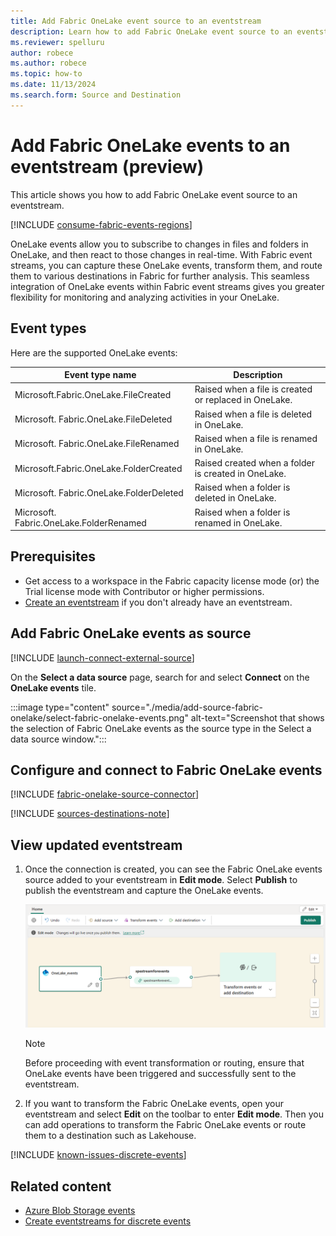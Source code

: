 ```yaml
---
title: Add Fabric OneLake event source to an eventstream
description: Learn how to add Fabric OneLake event source to an eventstream.
ms.reviewer: spelluru
author: robece
ms.author: robece
ms.topic: how-to
ms.date: 11/13/2024
ms.search.form: Source and Destination
---
```


# Add Fabric OneLake events to an eventstream (preview)

This article shows you how to add Fabric OneLake event source to an eventstream.

[!INCLUDE [consume-fabric-events-regions](../../real-time-hub/includes/consume-fabric-events-regions.md)]

OneLake events allow you to subscribe to changes in files and folders in OneLake, and then react to those changes in real-time. With Fabric event streams, you can capture these OneLake events, transform them, and route them to various destinations in Fabric for further analysis. This seamless integration of OneLake events within Fabric event streams gives you greater flexibility for monitoring and analyzing activities in your OneLake.

## Event types
Here are the supported OneLake events:

| Event type name | Description |
| --------------- | ----------- |
| Microsoft.Fabric.OneLake.FileCreated | Raised when a file is created or replaced in OneLake. |
| Microsoft. Fabric.OneLake.FileDeleted | Raised when a file is deleted in OneLake. |
| Microsoft. Fabric.OneLake.FileRenamed | Raised when a file is renamed in OneLake. | 
| Microsoft.Fabric.OneLake.FolderCreated | Raised created when a folder is created in OneLake. | 
| Microsoft. Fabric.OneLake.FolderDeleted | Raised when a folder is deleted in OneLake. | 
| Microsoft. Fabric.OneLake.FolderRenamed | Raised when a folder is renamed in OneLake. | 

## Prerequisites

- Get access to a workspace in the Fabric capacity license mode (or) the Trial license mode with Contributor or higher permissions.
- [Create an eventstream](create-manage-an-eventstream.md) if you don't already have an eventstream. 


## Add Fabric OneLake events as source

[!INCLUDE [launch-connect-external-source](./includes/launch-connect-external-source.md)]

On the **Select a data source** page, search for and select **Connect** on the **OneLake events** tile.

:::image type="content" source="./media/add-source-fabric-onelake/select-fabric-onelake-events.png" alt-text="Screenshot that shows the selection of Fabric OneLake events as the source type in the Select a data source window.":::

## Configure and connect to Fabric OneLake events

[!INCLUDE [fabric-onelake-source-connector](includes/fabric-onelake-source-connector.md)]

[!INCLUDE [sources-destinations-note](./includes/sources-destinations-note.md)]

## View updated eventstream

1. Once the connection is created, you can see the Fabric OneLake events source added to your eventstream in **Edit mode**. Select **Publish** to publish the eventstream and capture the OneLake events.

    ![A screenshot of the Fabric OneLake events source added to the eventstream.](media/add-source-fabric-onelake/fabric-onelake-events-edit.png)

    > [!NOTE]
    > Before proceeding with event transformation or routing, ensure that OneLake events have been triggered and successfully sent to the eventstream.

1. If you want to transform the Fabric OneLake events, open your eventstream and select **Edit** on the toolbar to enter **Edit mode**. Then you can add operations to transform the Fabric OneLake events or route them to a destination such as Lakehouse.

[!INCLUDE [known-issues-discrete-events](./includes/known-issues-discrete-events.md)]


## Related content

- [Azure Blob Storage events](add-source-azure-blob-storage.md)
- [Create eventstreams for discrete events](create-eventstreams-discrete-events.md)
